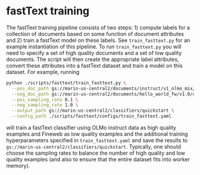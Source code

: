 # fastText training

The fastText training pipeline consists of two steps: 1) compute labels for a collection of documents based on
some function of document attributes and 2) train a fastText model on these labels. See `train_fasttext.py` for an example
instantiation of this pipeline. To run `train_fasttext.py` you will need to specify a set of high quality documents
and a set of low quality documents. The script will then create the appropriate label attributes, convert these attributes into a fastText dataset and train a model on this dataset. For example, running

```bash
python ./scripts/fasttext/train_fasttext.py \
  --pos_doc_path gs://marin-us-central2/documents/instruct/v1_olmo_mix/text \
  --neg_doc_path gs://marin-us-central2/documents/hello_world_fw/v1.0/quickstart \
  --pos_sampling_rate 0.1 \
  --neg_sampling_rate 1.0 \
  --output_path gs://marin-us-central2/classifiers/quickstart \
  --config_path ./scripts/fasttext/configs/train_fasttext.yaml
```
will train a fastText classifier using OLMo instruct data as high quality examples and Fineweb as low quality examples and
the additional training hyperparameters specified in `train_fasttext.yaml`
and save the results to `gs://marin-us-central2/classifiers/quickstart`.
Typically, one should choose the sampling rates to balance the number of high quality and low quality examples (and also
to ensure that the entire dataset fits into worker memory).
